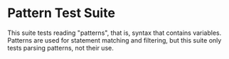 Pattern Test Suite
==================

This suite tests reading "patterns", that is, syntax that contains variables.
Patterns are used for statement matching and filtering, but this suite only
tests parsing patterns, not their use.
